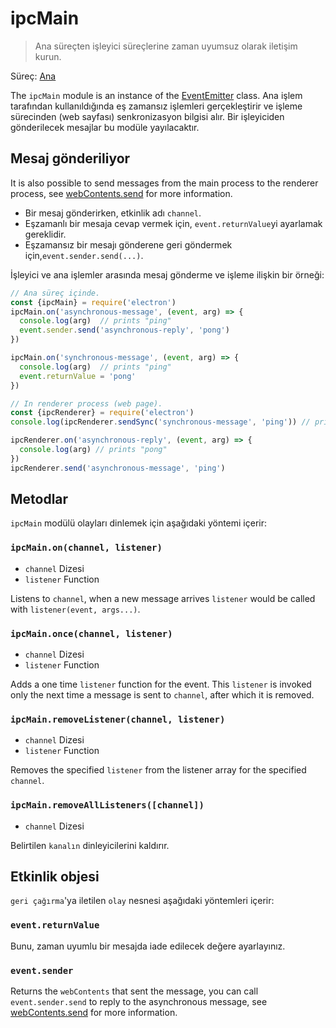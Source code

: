 # ipcMain

> Ana süreçten işleyici süreçlerine zaman uyumsuz olarak iletişim kurun.

Süreç: [Ana](../glossary.md#main-process)

The `ipcMain` module is an instance of the [EventEmitter](https://nodejs.org/api/events.html#events_class_eventemitter) class. Ana işlem tarafından kullanıldığında eş zamansız işlemleri gerçekleştirir ve işleme sürecinden (web sayfası) senkronizasyon bilgisi alır. Bir işleyiciden gönderilecek mesajlar bu modüle yayılacaktır.

## Mesaj gönderiliyor

It is also possible to send messages from the main process to the renderer process, see [webContents.send](web-contents.md#webcontentssendchannel-arg1-arg2-) for more information.

* Bir mesaj gönderirken, etkinlik adı `channel`.
* Eşzamanlı bir mesaja cevap vermek için, `event.returnValue`yi ayarlamak gereklidir.
* Eşzamansız bir mesajı gönderene geri göndermek için,`event.sender.send(...)`.

İşleyici ve ana işlemler arasında mesaj gönderme ve işleme ilişkin bir örneği:

```javascript
// Ana süreç içinde.
const {ipcMain} = require('electron')
ipcMain.on('asynchronous-message', (event, arg) => {
  console.log(arg)  // prints "ping"
  event.sender.send('asynchronous-reply', 'pong')
})

ipcMain.on('synchronous-message', (event, arg) => {
  console.log(arg)  // prints "ping"
  event.returnValue = 'pong'
})
```

```javascript
// In renderer process (web page).
const {ipcRenderer} = require('electron')
console.log(ipcRenderer.sendSync('synchronous-message', 'ping')) // prints "pong"

ipcRenderer.on('asynchronous-reply', (event, arg) => {
  console.log(arg) // prints "pong"
})
ipcRenderer.send('asynchronous-message', 'ping')
```

## Metodlar

`ipcMain` modülü olayları dinlemek için aşağıdaki yöntemi içerir:

### `ipcMain.on(channel, listener)`

* `channel` Dizesi
* `listener` Function

Listens to `channel`, when a new message arrives `listener` would be called with `listener(event, args...)`.

### `ipcMain.once(channel, listener)`

* `channel` Dizesi
* `listener` Function

Adds a one time `listener` function for the event. This `listener` is invoked only the next time a message is sent to `channel`, after which it is removed.

### `ipcMain.removeListener(channel, listener)`

* `channel` Dizesi
* `listener` Function

Removes the specified `listener` from the listener array for the specified `channel`.

### `ipcMain.removeAllListeners([channel])`

* `channel` Dizesi

Belirtilen `kanalın` dinleyicilerini kaldırır.

## Etkinlik objesi

`geri çağırma`'ya iletilen `olay` nesnesi aşağıdaki yöntemleri içerir:

### `event.returnValue`

Bunu, zaman uyumlu bir mesajda iade edilecek değere ayarlayınız.

### `event.sender`

Returns the `webContents` that sent the message, you can call `event.sender.send` to reply to the asynchronous message, see [webContents.send](web-contents.md#webcontentssendchannel-arg1-arg2-) for more information.
